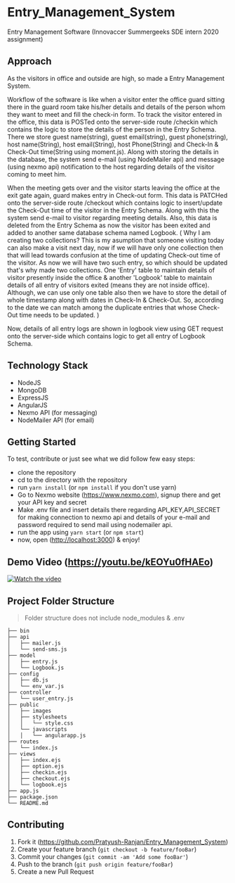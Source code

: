 # Entry_Management_System
Entry Management Software (Innovaccer Summergeeks SDE intern 2020 assignment)

## Approach

As the visitors in office and outside are high, so made a Entry Management System.

Workflow of the software is like when a visitor enter the office guard sitting there in the guard room take his/her details and details of the person whom they want to meet and fill the check-in form. To track the visitor entered in the office, this data is POSTed onto the server-side route /checkin which contains the logic to store the details of the person in the Entry Schema. There we store guest name(string), guest email(string), guest phone(string), host name(String), host email(String), host Phone(String) and Check-In & Check-Out time(String using moment.js). Along with storing the details in the database, the system send e-mail (using NodeMailer api) and message (using nexmo api) notification to the host regarding details of the visitor coming to meet him.

When the meeting gets over and the visitor starts leaving the office at the exit gate again, guard makes entry in Check-out form. This data is PATCHed onto the server-side route /checkout which contains logic to insert/update the Check-Out time of the visitor in the Entry Schema. Along with this the system send e-mail to visitor regarding meeting details. Also, this data is deleted from the Entry Schema as now the visitor has been exited and added to another same database schema named Logbook. ( Why I am creating two collections? This is my asumption that someone visiting today can also make a visit next day, now if we will have only one collection then that will lead towards confusion at the time of updating Check-out time of the visitor. As now we will have two such entry, so which should be updated that's why made two collections. One 'Entry' table to maintain details of visitor presently inside the office & another 'Logbook' table to maintain details of all entry of visitors exited (means they are not inside office). Although, we can use only one table also then we have to store the detail of whole timestamp along with dates in Check-In & Check-Out. So, according to the date we can match among the duplicate entries that whose Check-Out time needs to be updated. ) 

Now, details of all entry logs are shown in logbook view using GET request onto the server-side which contains logic to get all entry of Logbook Schema.


## Technology Stack

- NodeJS
- MongoDB
- ExpressJS
- AngularJS
- Nexmo API (for messaging)
- NodeMailer API (for email)


## Getting Started

To test, contribute or just see what we did follow few easy steps:
- clone the repository
- cd to the directory with the repository
- run `yarn install` (or `npm install` if you don't use yarn)
- Go to Nexmo website (<https://www.nexmo.com>), signup there and get your API key and secret
- Make .env file and insert details there regarding API_KEY,API_SECRET for making connection to nexmo api and details of your e-mail and password required to send mail using nodemailer api.
- run the app using `yarn start` (or `npm start`)
- now, open (<http://localhost:3000>) & enjoy!

## Demo Video (https://youtu.be/kEOYu0fHAEo)
[![Watch the video]()](https://youtu.be/kEOYu0fHAEo)

## Project Folder Structure

> Folder structure does not include node_modules & .env 

    ├── bin                   
    ├── api 
    │   ├── mailer.js
    │   └── send-sms.js
    ├── model
    │   ├── entry.js
    │   └── Logbook.js
    ├── config
    │   ├── db.js
    │   └── env_var.js
    ├── controller
    │   └── user_entry.js
    ├── public
    │   ├── images
    │   ├── stylesheets
    │   │   └── style.css
    │   └── javascripts
    │   │   └── angularapp.js
    ├── routes
    │   └── index.js
    ├── views
    │   ├── index.ejs
    │   ├── option.ejs
    │   ├── checkin.ejs
    │   ├── checkout.ejs
    │   └── logbook.ejs
    ├── app.js
    ├── package.json
    └── README.md

## Contributing

1. Fork it (<https://github.com/Pratyush-Ranjan/Entry_Management_System>)
2. Create your feature branch (`git checkout -b feature/fooBar`)
3. Commit your changes (`git commit -am 'Add some fooBar'`)
4. Push to the branch (`git push origin feature/fooBar`)
5. Create a new Pull Request
